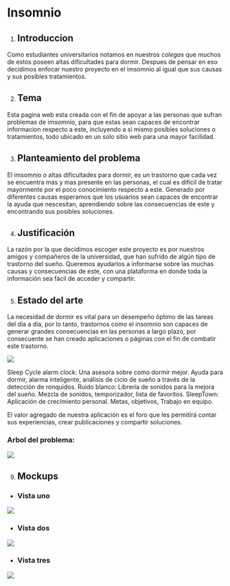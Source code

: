 # Insomnio
1. ## Introduccion

Como estudiantes universitarios notamos en nuestros *colegas* que muchos de estos poseen altas dificultades para dormir. Despues de pensar en eso decidimos enfocar nuestro proyecto en el imsomnio al igual que sus causas y sus posibles tratamientos.


2. ## Tema

Esta pagina web esta creada con el fin de apoyar a las personas que sufran problemas de imsomnio, para que estas sean capaces de encontrar informacion respecto a este, incluyendo a si mismo posibles soluciones o tratamientos, todo ubicado en un solo sitio web para una mayor facilidad.


3. ## Planteamiento del problema

El imsomnio o altas dificultades para dormir, es un trastorno que cada vez se encuentra mas y mas presente en las personas, el cual es dificil de tratar mayormente por el poco conocimiento respecto a este. Generado por diferentes causas esperamos que los usuarios sean capaces de encontrar la ayuda que nescesitan, aprendiendo sobre las consecuencias de este y encontrando sus posibles soluciones.

4. ## Justificación

La razón por la que decidimos escoger este proyecto es por nuestros amigos y compañeros de la universidad, que han sufrido de algún tipo de trastorno del sueño. Queremos ayudarlos a informarse sobre las muchas causas y consecuencias de este, con una plataforma en donde toda la información sea fácil de acceder y compartir.

5. ## Estado del arte

La necesidad de dormir es vital para un desempeño óptimo de las tareas del día a día, por lo tanto, trastornos como el insomnio son capaces de generar grandes consecuencias en las personas a largo plazo, por consecuente se han creado aplicaciones o páginas con el fin de combatir este trastorno.

![](https://github.com/JulianGutierrezz/IntroduccionDesarrollowen/blob/main/Imagenes/Aplicaciones.png)

Sleep Cycle alarm clock: Una asesora sobre como dormir mejor. Ayuda para dormir, alarma inteligente, análisis de ciclo de sueño a través de la detección de ronquidos.
Ruido blanco: Librería de sonidos para la mejora del sueño. Mezcla de sonidos, temporizador, lista de favoritos.
SleepTown: Aplicación de crecimiento personal. Metas, objetivos, Trabajo en equipo.

El valor agregado de nuestra aplicación es el foro que les permitirá contar sus experiencias, crear publicaciones y compartir soluciones.

### Arbol del problema:


![](https://github.com/JulianGutierrezz/IntroduccionDesarrollowen/blob/main/Imagenes/Arbol%20del%20problema.png)

9. ## Mockups

* ### Vista uno

![](https://github.com/JulianGutierrezz/IntroduccionDesarrollowen/blob/main/Imagenes/Mockup1.png)

* ### Vista dos

![](https://github.com/JulianGutierrezz/IntroduccionDesarrollowen/blob/main/Imagenes/Mockup2.png)

* ### Vista tres

![](https://github.com/JulianGutierrezz/IntroduccionDesarrollowen/blob/main/Imagenes/Mockup3.png)


